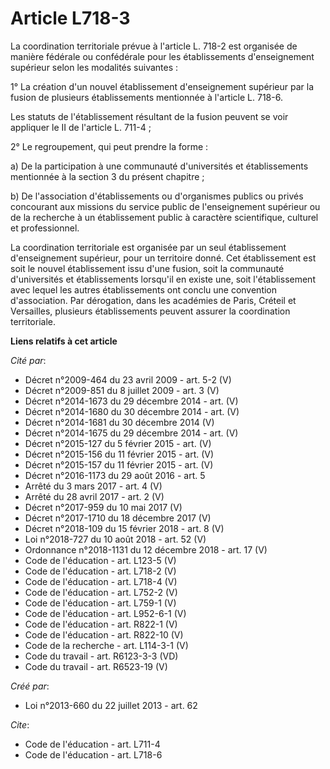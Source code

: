 # Article L718-3

La coordination territoriale prévue à l'article L. 718-2 est organisée de manière fédérale ou confédérale pour les
établissements d'enseignement supérieur selon les modalités suivantes : 

1° La création d'un nouvel établissement d'enseignement supérieur par la fusion de plusieurs établissements mentionnée à
l'article L. 718-6. 

Les statuts de l'établissement résultant de la fusion peuvent se voir appliquer le II de l'article L. 711-4 ; 

2° Le regroupement, qui peut prendre la forme : 

a) De la participation à une communauté d'universités et établissements mentionnée à la section 3 du présent chapitre ; 

b) De l'association d'établissements ou d'organismes publics ou privés concourant aux missions du service public de
l'enseignement supérieur ou de la recherche à un établissement public à caractère scientifique, culturel et professionnel. 

La coordination territoriale est organisée par un seul établissement d'enseignement supérieur, pour un territoire donné. Cet
établissement est soit le nouvel établissement issu d'une fusion, soit la communauté d'universités et établissements
lorsqu'il en existe une, soit l'établissement avec lequel les autres établissements ont conclu une convention d'association.
Par dérogation, dans les académies de Paris, Créteil et Versailles, plusieurs établissements peuvent assurer la coordination
territoriale.

**Liens relatifs à cet article**

_Cité par_:

  - Décret n°2009-464 du 23 avril 2009 - art. 5-2 (V)
  - Décret n°2009-851 du 8 juillet 2009 - art. 3 (V)
  - Décret n°2014-1673 du 29 décembre 2014 - art. (V)
  - Décret n°2014-1680 du 30 décembre 2014 - art. (V)
  - Décret n°2014-1681 du 30 décembre 2014 (V)
  - Décret n°2014-1675 du 29 décembre 2014 - art. (V)
  - Décret n°2015-127 du 5 février 2015 - art. (V)
  - Décret n°2015-156 du 11 février 2015 - art. (V)
  - Décret n°2015-157 du 11 février 2015 - art. (V)
  - Décret n°2016-1173 du 29 août 2016 - art. 5
  - Arrêté du 3 mars 2017 - art. 4 (V)
  - Arrêté du 28 avril 2017 - art. 2 (V)
  - Décret n°2017-959 du 10 mai 2017 (V)
  - Décret n°2017-1710 du 18 décembre 2017 (V)
  - Décret n°2018-109 du 15 février 2018 - art. 8 (V)
  - Loi n°2018-727 du 10 août 2018 - art. 52 (V)
  - Ordonnance n°2018-1131 du 12 décembre 2018 - art. 17 (V)
  - Code de l'éducation - art. L123-5 (V)
  - Code de l'éducation - art. L718-2 (V)
  - Code de l'éducation - art. L718-4 (V)
  - Code de l'éducation - art. L752-2 (V)
  - Code de l'éducation - art. L759-1 (V)
  - Code de l'éducation - art. L952-6-1 (V)
  - Code de l'éducation - art. R822-1 (V)
  - Code de l'éducation - art. R822-10 (V)
  - Code de la recherche - art. L114-3-1 (V)
  - Code du travail - art. R6123-3-3 (VD)
  - Code du travail - art. R6523-19 (V)

_Créé par_:

  - Loi n°2013-660 du 22 juillet 2013 - art. 62

_Cite_:

  - Code de l'éducation - art. L711-4
  - Code de l'éducation - art. L718-6
